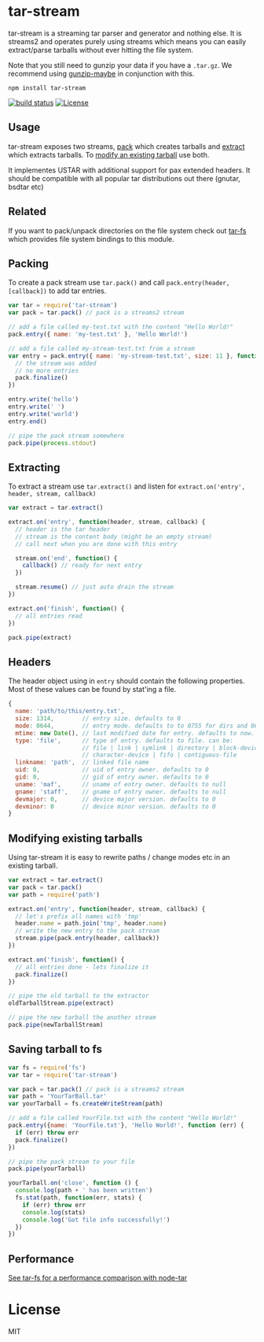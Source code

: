# tar-stream

tar-stream is a streaming tar parser and generator and nothing else. It is streams2 and operates purely using streams which means you can easily extract/parse tarballs without ever hitting the file system.

Note that you still need to gunzip your data if you have a `.tar.gz`. We recommend using [gunzip-maybe](https://github.com/mafintosh/gunzip-maybe) in conjunction with this.

```
npm install tar-stream
```

[![build status](https://secure.travis-ci.org/mafintosh/tar-stream.png)](http://travis-ci.org/mafintosh/tar-stream)
[![License](https://img.shields.io/badge/license-MIT-blue.svg)](http://opensource.org/licenses/MIT)

## Usage

tar-stream exposes two streams, [pack](https://github.com/mafintosh/tar-stream#packing) which creates tarballs and [extract](https://github.com/mafintosh/tar-stream#extracting) which extracts tarballs. To [modify an existing tarball](https://github.com/mafintosh/tar-stream#modifying-existing-tarballs) use both.


It implementes USTAR with additional support for pax extended headers. It should be compatible with all popular tar distributions out there (gnutar, bsdtar etc)

## Related

If you want to pack/unpack directories on the file system check out [tar-fs](https://github.com/mafintosh/tar-fs) which provides file system bindings to this module.

## Packing

To create a pack stream use `tar.pack()` and call `pack.entry(header, [callback])` to add tar entries.

``` js
var tar = require('tar-stream')
var pack = tar.pack() // pack is a streams2 stream

// add a file called my-test.txt with the content "Hello World!"
pack.entry({ name: 'my-test.txt' }, 'Hello World!')

// add a file called my-stream-test.txt from a stream
var entry = pack.entry({ name: 'my-stream-test.txt', size: 11 }, function(err) {
  // the stream was added
  // no more entries
  pack.finalize()
})

entry.write('hello')
entry.write(' ')
entry.write('world')
entry.end()

// pipe the pack stream somewhere
pack.pipe(process.stdout)
```

## Extracting

To extract a stream use `tar.extract()` and listen for `extract.on('entry', header, stream, callback)`

``` js
var extract = tar.extract()

extract.on('entry', function(header, stream, callback) {
  // header is the tar header
  // stream is the content body (might be an empty stream)
  // call next when you are done with this entry

  stream.on('end', function() {
    callback() // ready for next entry
  })

  stream.resume() // just auto drain the stream
})

extract.on('finish', function() {
  // all entries read
})

pack.pipe(extract)
```

## Headers

The header object using in `entry` should contain the following properties.
Most of these values can be found by stat'ing a file.

``` js
{
  name: 'path/to/this/entry.txt',
  size: 1314,        // entry size. defaults to 0
  mode: 0644,        // entry mode. defaults to to 0755 for dirs and 0644 otherwise
  mtime: new Date(), // last modified date for entry. defaults to now.
  type: 'file',      // type of entry. defaults to file. can be:
                     // file | link | symlink | directory | block-device
                     // character-device | fifo | contiguous-file
  linkname: 'path',  // linked file name
  uid: 0,            // uid of entry owner. defaults to 0
  gid: 0,            // gid of entry owner. defaults to 0
  uname: 'maf',      // uname of entry owner. defaults to null
  gname: 'staff',    // gname of entry owner. defaults to null
  devmajor: 0,       // device major version. defaults to 0
  devminor: 0        // device minor version. defaults to 0
}
```

## Modifying existing tarballs

Using tar-stream it is easy to rewrite paths / change modes etc in an existing tarball.

``` js
var extract = tar.extract()
var pack = tar.pack()
var path = require('path')

extract.on('entry', function(header, stream, callback) {
  // let's prefix all names with 'tmp'
  header.name = path.join('tmp', header.name)
  // write the new entry to the pack stream
  stream.pipe(pack.entry(header, callback))
})

extract.on('finish', function() {
  // all entries done - lets finalize it
  pack.finalize()
})

// pipe the old tarball to the extractor
oldTarballStream.pipe(extract)

// pipe the new tarball the another stream
pack.pipe(newTarballStream)
```

## Saving tarball to fs


``` js
var fs = require('fs')
var tar = require('tar-stream')

var pack = tar.pack() // pack is a streams2 stream
var path = 'YourTarBall.tar'
var yourTarball = fs.createWriteStream(path)

// add a file called YourFile.txt with the content "Hello World!"
pack.entry({name: 'YourFile.txt'}, 'Hello World!', function (err) {
  if (err) throw err
  pack.finalize()
})

// pipe the pack stream to your file
pack.pipe(yourTarball)

yourTarball.on('close', function () {
  console.log(path + ' has been written')
  fs.stat(path, function(err, stats) {
    if (err) throw err
    console.log(stats)
    console.log('Got file info successfully!')
  })
})
```

## Performance

[See tar-fs for a performance comparison with node-tar](https://github.com/mafintosh/tar-fs/blob/master/README.md#performance)

# License

MIT
